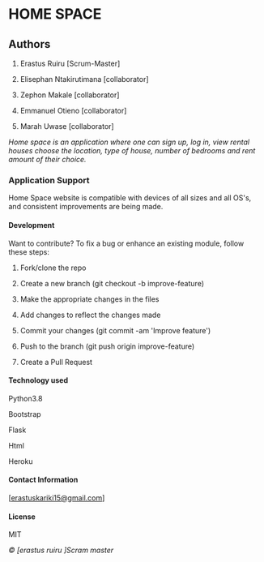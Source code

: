 # **HOME SPACE**

## **Authors**

1) Erastus Ruiru [Scrum-Master]

2) Elisephan Ntakirutimana [collaborator]

3) Zephon Makale [collaborator]

4) Emmanuel Otieno [collaborator]

5) Marah Uwase [collaborator]

*Home space is an application where one can sign up, log in, view rental houses choose the location, type of house, number of bedrooms and rent amount of their choice.*

### **Application Support**

Home Space website is compatible with devices of all sizes and all OS's, and consistent improvements are being made.

#### **Development**

Want to contribute? To fix a bug or enhance an existing module, follow these steps:


1) Fork/clone the repo

2) Create a new branch (git checkout -b improve-feature)

3) Make the appropriate changes in the files

4) Add changes to reflect the changes made

5) Commit your changes (git commit -am 'Improve feature')

6) Push to the branch (git push origin improve-feature)

7) Create a Pull Request

#### **Technology used**

Python3.8

Bootstrap

Flask

Html

Heroku

#### **Contact Information**
[erastuskariki15@gmail.com]

#### **License**

MIT

*© [erastus ruiru ]Scram master*